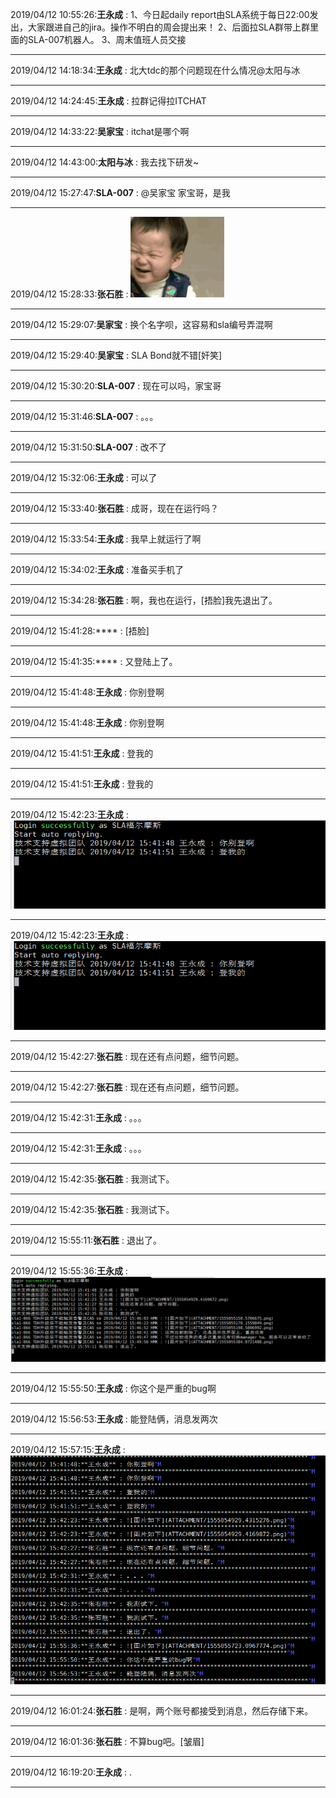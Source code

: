 2019/04/12 10:55:26:**王永成** : 1、今日起daily report由SLA系统于每日22:00发出，大家跟进自己的jira。操作不明白的周会提出来！
2、后面拉SLA群带上群里面的SLA-007机器人。
3、周末值班人员交接
*************************************************************************************
2019/04/12 14:18:34:**王永成** : 北大tdc的那个问题现在什么情况@太阳与冰 
*************************************************************************************
2019/04/12 14:24:45:**王永成** : 拉群记得拉ITCHAT
*************************************************************************************
2019/04/12 14:33:22:**吴家宝** : itchat是哪个啊
*************************************************************************************
2019/04/12 14:43:00:**太阳与冰** : 我去找下研发~
*************************************************************************************
2019/04/12 15:27:47:**SLA-007** : @吴家宝 家宝哥，是我
*************************************************************************************
2019/04/12 15:28:33:**张石胜** : ![图片如下](ATTACHMENT/1555054099.0529747.gif)
*******************************************************************************
2019/04/12 15:29:07:**吴家宝** : 换个名字呗，这容易和sla编号弄混啊
*************************************************************************************
2019/04/12 15:29:40:**吴家宝** : SLA Bond就不错[奸笑]
*************************************************************************************
2019/04/12 15:30:20:**SLA-007** : 现在可以吗，家宝哥
*************************************************************************************
2019/04/12 15:31:46:**SLA-007** : 。。。
*************************************************************************************
2019/04/12 15:31:50:**SLA-007** : 改不了
*************************************************************************************
2019/04/12 15:32:06:**王永成** : 可以了
*************************************************************************************
2019/04/12 15:33:40:**张石胜** : 成哥，现在在运行吗？
*************************************************************************************
2019/04/12 15:33:54:**王永成** : 我早上就运行了啊
*************************************************************************************
2019/04/12 15:34:02:**王永成** : 准备买手机了
*************************************************************************************
2019/04/12 15:34:28:**张石胜** : 啊，我也在运行，[捂脸]我先退出了。
*************************************************************************************
2019/04/12 15:41:28:**** : [捂脸]
*************************************************************************************
2019/04/12 15:41:35:**** : 又登陆上了。
*************************************************************************************
2019/04/12 15:41:48:**王永成** : 你别登啊
*************************************************************************************
2019/04/12 15:41:48:**王永成** : 你别登啊
*************************************************************************************
2019/04/12 15:41:51:**王永成** : 登我的
*************************************************************************************
2019/04/12 15:41:51:**王永成** : 登我的
*************************************************************************************
2019/04/12 15:42:23:**王永成** : ![图片如下](ATTACHMENT/1555054929.4315276.png)
*******************************************************************************
2019/04/12 15:42:23:**王永成** : ![图片如下](ATTACHMENT/1555054929.4169872.png)
*******************************************************************************
2019/04/12 15:42:27:**张石胜** : 现在还有点问题，细节问题。
*************************************************************************************
2019/04/12 15:42:27:**张石胜** : 现在还有点问题，细节问题。
*************************************************************************************
2019/04/12 15:42:31:**王永成** : 。。。
*************************************************************************************
2019/04/12 15:42:31:**王永成** : 。。。
*************************************************************************************
2019/04/12 15:42:35:**张石胜** : 我测试下。
*************************************************************************************
2019/04/12 15:42:35:**张石胜** : 我测试下。
*************************************************************************************
2019/04/12 15:55:11:**张石胜** : 退出了。
*************************************************************************************
2019/04/12 15:55:36:**王永成** : ![图片如下](ATTACHMENT/1555055723.0967774.png)
*******************************************************************************
2019/04/12 15:55:50:**王永成** : 你这个是严重的bug啊
*************************************************************************************
2019/04/12 15:56:53:**王永成** : 能登陆俩，消息发两次
*************************************************************************************
2019/04/12 15:57:15:**王永成** : ![图片如下](ATTACHMENT/1555055821.75203.png)
*******************************************************************************
2019/04/12 16:01:24:**张石胜** : 是啊，两个账号都接受到消息，然后存储下来。
*************************************************************************************
2019/04/12 16:01:36:**张石胜** : 不算bug吧。[皱眉]
*************************************************************************************
2019/04/12 16:19:20:**王永成** : .
*************************************************************************************
